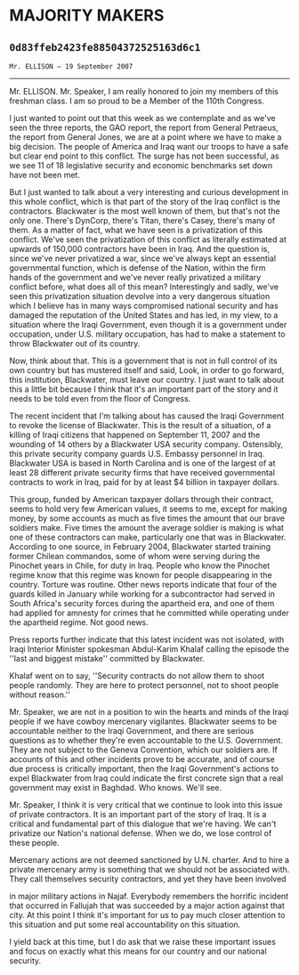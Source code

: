 # MAJORITY MAKERS
## `0d83ffeb2423fe88504372525163d6c1`
`Mr. ELLISON — 19 September 2007`

---


Mr. ELLISON. Mr. Speaker, I am really honored to join my members of 
this freshman class. I am so proud to be a Member of the 110th 
Congress.

I just wanted to point out that this week as we contemplate and as 
we've seen the three reports, the GAO report, the report from General 
Petraeus, the report from General Jones, we are at a point where we 
have to make a big decision. The people of America and Iraq want our 
troops to have a safe but clear end point to this conflict. The surge 
has not been successful, as we see 11 of 18 legislative security and 
economic benchmarks set down have not been met.

But I just wanted to talk about a very interesting and curious 
development in this whole conflict, which is that part of the story of 
the Iraq conflict is the contractors. Blackwater is the most well known 
of them, but that's not the only one. There's DynCorp, there's Titan, 
there's Casey, there's many of them. As a matter of fact, what we have 
seen is a privatization of this conflict. We've seen the privatization 
of this conflict as literally estimated at upwards of 150,000 
contractors have been in Iraq. And the question is, since we've never 
privatized a war, since we've always kept an essential governmental 
function, which is defense of the Nation, within the firm hands of the 
government and we've never really privatized a military conflict 
before, what does all of this mean? Interestingly and sadly, we've seen 
this privatization situation devolve into a very dangerous situation 
which I believe has in many ways compromised national security and has 
damaged the reputation of the United States and has led, in my view, to 
a situation where the Iraqi Government, even though it is a government 
under occupation, under U.S. military occupation, has had to make a 
statement to throw Blackwater out of its country.

Now, think about that. This is a government that is not in full 
control of its own country but has mustered itself and said, Look, in 
order to go forward, this institution, Blackwater, must leave our 
country. I just want to talk about this a little bit because I think 
that it's an important part of the story and it needs to be told even 
from the floor of Congress.

The recent incident that I'm talking about has caused the Iraqi 
Government to revoke the license of Blackwater. This is the result of a 
situation, of a killing of Iraqi citizens that happened on September 
11, 2007 and the wounding of 14 others by a Blackwater USA security 
company. Ostensibly, this private security company guards U.S. Embassy 
personnel in Iraq. Blackwater USA is based in North Carolina and is one 
of the largest of at least 28 different private security firms that 
have received governmental contracts to work in Iraq, paid for by at 
least $4 billion in taxpayer dollars.

This group, funded by American taxpayer dollars through their 
contract, seems to hold very few American values, it seems to me, 
except for making money, by some accounts as much as five times the 
amount that our brave soldiers make. Five times the amount the average 
soldier is making is what one of these contractors can make, 
particularly one that was in Blackwater. According to one source, in 
February 2004, Blackwater started training former Chilean commandos, 
some of whom were serving during the Pinochet years in Chile, for duty 
in Iraq. People who know the Pinochet regime know that this regime was 
known for people disappearing in the country. Torture was routine. 
Other news reports indicate that four of the guards killed in January 
while working for a subcontractor had served in South Africa's security 
forces during the apartheid era, and one of them had applied for 
amnesty for crimes that he committed while operating under the 
apartheid regime. Not good news.

Press reports further indicate that this latest incident was not 
isolated, with Iraqi Interior Minister spokesman Abdul-Karim Khalaf 
calling the episode the ''last and biggest mistake'' committed by 
Blackwater.

Khalaf went on to say, ''Security contracts do not allow them to 
shoot people randomly. They are here to protect personnel, not to shoot 
people without reason.''

Mr. Speaker, we are not in a position to win the hearts and minds of 
the Iraqi people if we have cowboy mercenary vigilantes. Blackwater 
seems to be accountable neither to the Iraqi Government, and there are 
serious questions as to whether they're even accountable to the U.S. 
Government. They are not subject to the Geneva Convention, which our 
soldiers are. If accounts of this and other incidents prove to be 
accurate, and of course due process is critically important, then the 
Iraqi Government's actions to expel Blackwater from Iraq could indicate 
the first concrete sign that a real government may exist in Baghdad. 
Who knows. We'll see.

Mr. Speaker, I think it is very critical that we continue to look 
into this issue of private contractors. It is an important part of the 
story of Iraq. It is a critical and fundamental part of this dialogue 
that we're having. We can't privatize our Nation's national defense. 
When we do, we lose control of these people.

Mercenary actions are not deemed sanctioned by U.N. charter. And to 
hire a private mercenary army is something that we should not be 
associated with. They call themselves security contractors, and yet 
they have been involved


in major military actions in Najaf. Everybody remembers the horrific 
incident that occurred in Fallujah that was succeeded by a major action 
against that city. At this point I think it's important for us to pay 
much closer attention to this situation and put some real 
accountability on this situation.

I yield back at this time, but I do ask that we raise these important 
issues and focus on exactly what this means for our country and our 
national security.